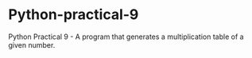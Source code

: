 # Python-practical-9
Python Practical 9 - A program that generates a multiplication table of a given number.
